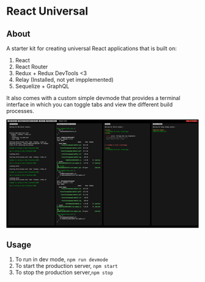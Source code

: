 # React Universal

## About

A starter kit for creating universal React applications that is built on:

1. React
2. React Router
3. Redux + Redux DevTools <3
4. Relay (Installed, not yet impplemented)
5. Sequelize + GraphQL

It also comes with a custom simple devmode that provides a terminal interface in which you can toggle tabs and view the different build processes.

![Terminal Shot](./docs/assets/term.png)

## Usage

1. To run in dev mode, `npm run devmode`
2. To start the production server, `npm start`
3. To stop the production server,`npm stop`
